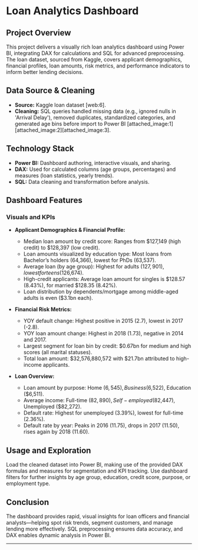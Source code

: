 # Loan Analytics Dashboard

## Project Overview
This project delivers a visually rich loan analytics dashboard using Power BI, integrating DAX for calculations and SQL for advanced preprocessing. The loan dataset, sourced from Kaggle, covers applicant demographics, financial profiles, loan amounts, risk metrics, and performance indicators to inform better lending decisions.

## Data Source & Cleaning
- **Source:** Kaggle loan dataset [web:6].
- **Cleaning:** SQL queries handled missing data (e.g., ignored nulls in 'Arrival Delay'), removed duplicates, standardized categories, and generated age bins before import to Power BI [attached_image:1][attached_image:2][attached_image:3].

## Technology Stack
- **Power BI:** Dashboard authoring, interactive visuals, and sharing.
- **DAX:** Used for calculated columns (age groups, percentages) and measures (loan statistics, yearly trends).
- **SQL:** Data cleaning and transformation before analysis.

## Dashboard Features

### Visuals and KPIs

- **Applicant Demographics & Financial Profile:**  
  - Median loan amount by credit score: Ranges from $127,149 (high credit) to $128,397 (low credit).
  - Loan amounts visualized by education type: Most loans from Bachelor’s holders (64,366), lowest for PhDs (63,537).
  - Average loan (by age group): Highest for adults ($127,901), lowest for teens ($126,674).
  - High-credit applicants: Average loan amount for singles is $128.57 (8.43%), for married $128.35 (8.42%).
  - Loan distribution by dependents/mortgage among middle-aged adults is even ($3.1bn each).

- **Financial Risk Metrics:**  
  - YOY default change: Highest positive in 2015 (2.7), lowest in 2017 (-2.8).
  - YOY loan amount change: Highest in 2018 (1.73), negative in 2014 and 2017.
  - Largest segment for loan bin by credit: $0.67bn for medium and high scores (all marital statuses).
  - Total loan amount: $32,576,880,572 with $21.7bn attributed to high-income applicants.

- **Loan Overview:**  
  - Loan amount by purpose: Home ($6,545), Business ($6,522), Education ($6,511).
  - Average income: Full-time ($82,890), Self-employed ($82,447), Unemployed ($82,272).
  - Default rate: Highest for unemployed (3.39%), lowest for full-time (2.36%).
  - Default rate by year: Peaks in 2016 (11.75), drops in 2017 (11.50), rises again by 2018 (11.60).

## Usage and Exploration
Load the cleaned dataset into Power BI, making use of the provided DAX formulas and measures for segmentation and KPI tracking. Use dashboard filters for further insights by age group, education, credit score, purpose, or employment type.

## Conclusion
The dashboard provides rapid, visual insights for loan officers and financial analysts—helping spot risk trends, segment customers, and manage lending more effectively. SQL preprocessing ensures data accuracy, and DAX enables dynamic analysis in Power BI.

---
